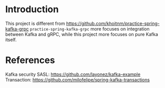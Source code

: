 # Introduction
This project is different from https://github.com/khoitnm/practice-spring-kafka-grpc
`practice-spring-kafka-grpc` more focuses on integration between Kafka and gRPC, while this project more focuses on pure Kafka itself.

# References
Kafka security SASL: https://github.com/layonez/kafka-example
Transaction: https://github.com/milofelipe/spring-kafka-transactions
  